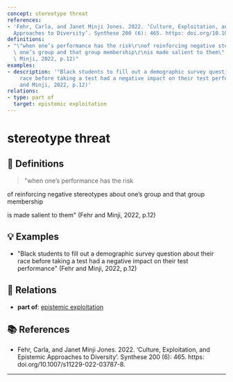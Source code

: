 ```yaml
---
concept: stereotype threat
references:
- 'Fehr, Carla, and Janet Minji Jones. 2022. ‘Culture, Exploitation, and Epistemic
  Approaches to Diversity’. Synthese 200 (6): 465. https: doi.org/10.1007/s11229-022-03787-8.'
definitions:
- "\"when one’s performance has the risk\r\nof reinforcing negative stereotypes about\
  \ one’s group and that group membership\r\nis made salient to them\"  (Fehr and\
  \ Minji, 2022, p.12)"
examples:
- description: '"Black students to fill out a demographic survey question about their
    race before taking a test had a negative impact on their test performance" (Fehr
    and Minji, 2022, p.12)'
relations:
- type: part of
  target: epistemic exploitation
---
```


# stereotype threat

## 📖 Definitions

> "when one’s performance has the risk
of reinforcing negative stereotypes about one’s group and that group membership
is made salient to them"  (Fehr and Minji, 2022, p.12)

## 💡 Examples

- "Black students to fill out a demographic survey question about their race before taking a test had a negative impact on their test performance" (Fehr and Minji, 2022, p.12)

## 🔗 Relations

- **part of**: [epistemic exploitation](./epistemic-exploitation.md)

## 📚 References

- Fehr, Carla, and Janet Minji Jones. 2022. ‘Culture, Exploitation, and Epistemic Approaches to Diversity’. Synthese 200 (6): 465. https: doi.org/10.1007/s11229-022-03787-8.

---

<script src="https://giscus.app/client.js"
                data-repo="natesheehan/conceptcartography"
                data-repo-id="R_kgDOPB5QiQ"
                data-category="General"
                data-category-id="DIC_kwDOPB5Qic4CsAxd"
                data-mapping="pathname"
                data-strict="0"
                data-reactions-enabled="1"
                data-emit-metadata="0"
                data-input-position="bottom"
                data-theme="catppuccin_mocha"
                data-lang="en"
                crossorigin="anonymous"
                async>
        </script>
        